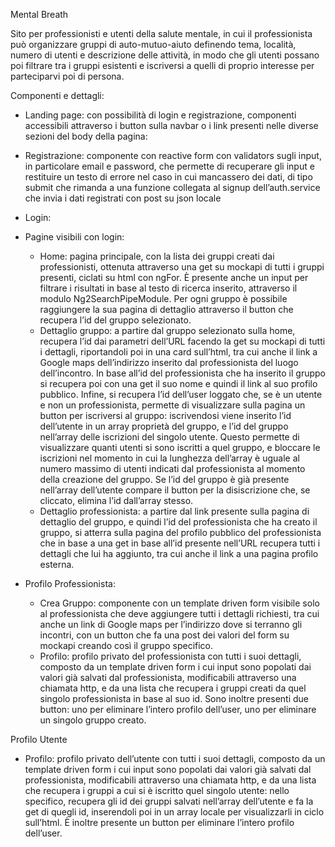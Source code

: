 Mental Breath

Sito per professionisti e utenti della salute mentale, in cui il professionista può organizzare gruppi di auto-mutuo-aiuto definendo tema, località, numero di utenti e descrizione delle attività, in modo che gli utenti possano poi filtrare tra i gruppi esistenti e iscriversi a quelli di proprio interesse per parteciparvi poi di persona.

Componenti e dettagli:

-	Landing page: con possibilità di login e registrazione, componenti accessibili attraverso i button sulla navbar o i link presenti nelle diverse sezioni del body della pagina:
  -	Registrazione: componente con reactive form con validators sugli input, in particolare email e password, che permette di recuperare gli input e restituire un testo di errore nel caso in cui mancassero dei dati, di tipo submit che rimanda a una funzione collegata al signup dell’auth.service che invia i dati registrati con post su json locale
  -	Login:

- Pagine visibili con login:
  -	Home: pagina principale, con la lista dei gruppi creati dai professionisti, ottenuta attraverso una get su mockapi di tutti i gruppi presenti, ciclati su html con ngFor. È presente anche un input per filtrare i risultati in base al testo di ricerca inserito, attraverso il modulo Ng2SearchPipeModule. Per ogni gruppo è possibile raggiungere la sua pagina di dettaglio attraverso il button che recupera l’id del gruppo selezionato.
  -	Dettaglio gruppo: a partire dal gruppo selezionato sulla home, recupera l’id dai parametri dell’URL facendo la get su mockapi di tutti i dettagli, riportandoli poi in una card sull’html, tra cui anche il link a Google maps dell’indirizzo inserito dal professionista del luogo dell’incontro. In base all’id del professionista che ha inserito il gruppo si recupera poi con una get il suo nome e quindi il link al suo profilo pubblico. Infine, si recupera l’id dell’user loggato che, se è un utente e non un professionista, permette di visualizzare sulla pagina un button per iscriversi al gruppo: iscrivendosi viene inserito l’id dell’utente in un array proprietà del gruppo, e l’id del gruppo nell’array delle iscrizioni del singolo utente. Questo permette di visualizzare quanti utenti si sono iscritti a quel gruppo, e bloccare le iscrizioni nel momento in cui la lunghezza dell’array è uguale al numero massimo di utenti indicati dal professionista al momento della creazione del gruppo. Se l’id del gruppo è già presente nell’array dell’utente compare il button per la disiscrizione che, se cliccato, elimina l’id dall’array stesso.
  -	Dettaglio professionista: a partire dal link presente sulla pagina di dettaglio del gruppo, e quindi l’id del professionista che ha creato il gruppo, si atterra sulla pagina del profilo pubblico del professionista che in base a una get in base all’id presente nell’URL recupera tutti i dettagli che lui ha aggiunto, tra cui anche il link a una pagina profilo esterna.

- Profilo Professionista:
  -	Crea Gruppo: componente con un template driven form visibile solo al professionista che deve aggiungere tutti i dettagli richiesti, tra cui anche un link di Google maps per l’indirizzo dove si terranno gli incontri, con un button che fa una post dei valori del form su mockapi creando così il gruppo specifico.
  -	Profilo: profilo privato del professionista con tutti i suoi dettagli, composto da un template driven form i cui input sono popolati dai valori già salvati dal professionista, modificabili attraverso una chiamata http, e da una lista che recupera i gruppi creati da quel singolo professionista in base al suo id. Sono inoltre presenti due button: uno per eliminare l’intero profilo dell’user, uno per eliminare un singolo gruppo creato.

Profilo Utente
  -	Profilo: profilo privato dell’utente con tutti i suoi dettagli, composto da un template driven form i cui input sono popolati dai valori già salvati dal professionista, modificabili attraverso una chiamata http, e da una lista che recupera i gruppi a cui si è iscritto quel singolo utente: nello specifico, recupera gli id dei gruppi salvati nell’array dell’utente e fa la get di quegli id, inserendoli poi in un array locale per visualizzarli in ciclo sull’html. È inoltre presente un button per eliminare l’intero profilo dell’user.


